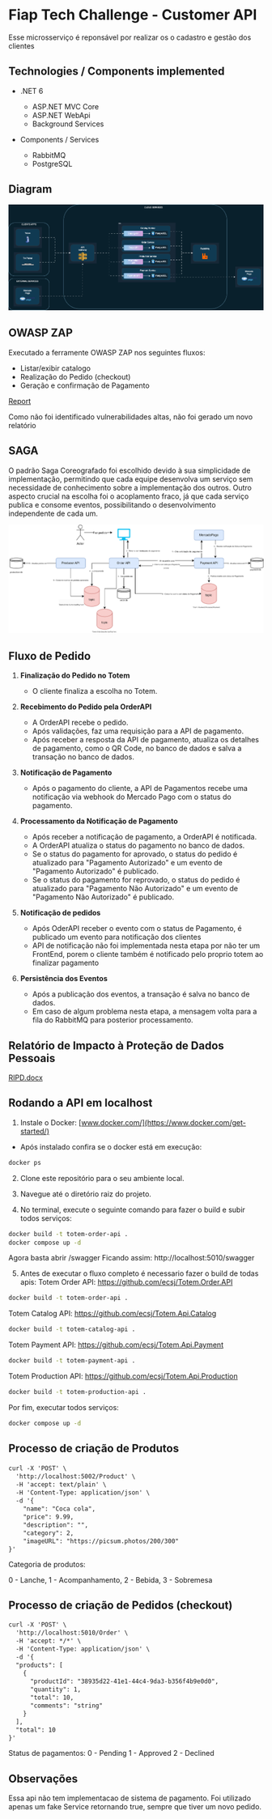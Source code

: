 # Fiap Tech Challenge - Customer API
Esse microsserviço é reponsável por realizar os o cadastro e gestão dos clientes

## Technologies / Components implemented

- .NET 6
    - ASP.NET MVC Core
    - ASP.NET WebApi 
    - Background Services

- Components / Services
    - RabbitMQ
    - PostgreSQL


## Diagram

![image info](./img/diagram.png)

## OWASP ZAP
Executado a ferramente OWASP ZAP nos seguintes fluxos:
- Listar/exibir catalogo
- Realização do Pedido (checkout)
- Geração e confirmação de Pagamento
  
[Report](https://ecsj.github.io/Totem.Order.API/ZapReport/ZAP-Report-.html)

Como não foi identificado vulnerabilidades altas, não foi gerado um novo relatório

## SAGA

O padrão Saga Coreografado foi escolhido devido à sua simplicidade de implementação, permitindo que cada equipe desenvolva um serviço sem necessidade de conhecimento sobre a implementação dos outros. Outro aspecto crucial na escolha foi o acoplamento fraco, já que cada serviço publica e consome eventos, possibilitando o desenvolvimento independente de cada um.

![image info](./img/saga.png)

## Fluxo de Pedido

1. **Finalização do Pedido no Totem**
   - O cliente finaliza a escolha no Totem.

2. **Recebimento do Pedido pela OrderAPI**
   - A OrderAPI recebe o pedido.
   - Após validações, faz uma requisição para a API de pagamento.
   - Após receber a resposta da API de pagamento, atualiza os detalhes de pagamento, como o QR Code, no banco de dados e salva a transação no banco de dados.

3. **Notificação de Pagamento**
   - Após o pagamento do cliente, a API de Pagamentos recebe uma notificação via webhook do Mercado Pago com o status do pagamento.

4. **Processamento da Notificação de Pagamento**
   - Após receber a notificação de pagamento, a OrderAPI é notificada.
   - A OrderAPI atualiza o status do pagamento no banco de dados.
   - Se o status do pagamento for aprovado, o status do pedido é atualizado para "Pagamento Autorizado" e um evento de "Pagamento Autorizado" é publicado.
   - Se o status do pagamento for reprovado, o status do pedido é atualizado para "Pagamento Não Autorizado" e um evento de "Pagamento Não Autorizado" é publicado.


5. **Notificação de pedidos**
   - Após OderAPI receber o evento com o status de Pagamento, é publicado um evento para notificação dos clientes
   - API de notificação não foi implementada nesta etapa por não ter um FrontEnd, porem o cliente também é notificado pelo proprio totem ao finalizar pagamento

6. **Persistência dos Eventos**
   - Após a publicação dos eventos, a transação é salva no banco de dados.
   - Em caso de algum problema nesta etapa, a mensagem volta para a fila do RabbitMQ para posterior processamento.

## Relatório de Impacto à Proteção de Dados Pessoais


[RIPD.docx](https://ecsj.github.io/Totem.Order.API/RIPD.docx)

## Rodando a API em localhost
1. Instale o Docker: [www.docker.com/](https://www.docker.com/get-started/)
- Após instalado confira se o docker está em execução:

 ```sh
docker ps
 ```

2. Clone este repositório para o seu ambiente local.

3. Navegue até o diretório raiz do projeto.

4. No terminal, execute o seguinte comando para fazer o build e subir todos serviços:

 ```sh
docker build -t totem-order-api .
docker compose up -d
 ```

Agora basta abrir /swagger
Ficando assim: http://localhost:5010/swagger

5. Antes de executar o fluxo completo é necessario fazer o build de todas apis:
Totem Order API: https://github.com/ecsj/Totem.Order.API
 ```sh
docker build -t totem-order-api .
 ```
Totem Catalog API: https://github.com/ecsj/Totem.Api.Catalog
 ```sh
docker build -t totem-catalog-api .
 ```
Totem Payment API: https://github.com/ecsj/Totem.Api.Payment
 ```sh
docker build -t totem-payment-api .
 ```
Totem Production API: https://github.com/ecsj/Totem.Api.Production
 ```sh
docker build -t totem-production-api .
 ```

Por fim, executar todos serviços:

 ```sh
docker compose up -d
 ```

## Processo de criação de Produtos


```
curl -X 'POST' \
  'http://localhost:5002/Product' \
  -H 'accept: text/plain' \
  -H 'Content-Type: application/json' \
  -d '{
    "name": "Coca cola",
    "price": 9.99,
    "description": "",
    "category": 2,
    "imageURL": "https://picsum.photos/200/300"
}'
```


Categoria de produtos:

0 - Lanche,
1 - Acompanhamento,
2 - Bebida,
3 - Sobremesa

## Processo de criação de Pedidos (checkout)


```
curl -X 'POST' \
  'http://localhost:5010/Order' \
  -H 'accept: */*' \
  -H 'Content-Type: application/json' \
  -d '{
  "products": [
    {
      "productId": "38935d22-41e1-44c4-9da3-b356f4b9e0d0",
      "quantity": 1,
      "total": 10,
      "comments": "string"
    }
  ],
  "total": 10
}'
```


Status de pagamentos:
0 - Pending
1 - Approved
2 - Declined



## Observações

Essa api não tem implementacao de sistema de pagamento.
Foi utilizado apenas um fake Service retornando true, sempre que tiver um novo pedido.
